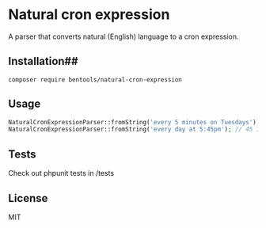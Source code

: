 # Natural cron expression #
A parser that converts natural (English) language to a cron expression.

## Installation##

    composer require bentools/natural-cron-expression

## Usage ##

```php
NaturalCronExpressionParser::fromString('every 5 minutes on Tuesdays'); // */5 * * * 2
NaturalCronExpressionParser::fromString('every day at 5:45pm'); // 45 17 * * *
```

## Tests ##
Check out phpunit tests in /tests

## License ##
MIT